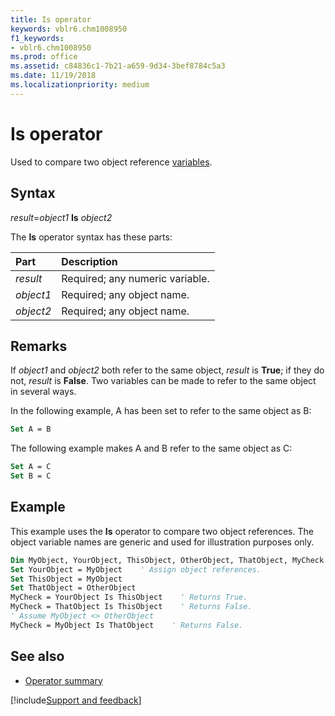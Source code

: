 ```yaml
---
title: Is operator
keywords: vblr6.chm1008950
f1_keywords:
- vblr6.chm1008950
ms.prod: office
ms.assetid: c84836c1-7b21-a659-9d34-3bef8784c5a3
ms.date: 11/19/2018
ms.localizationpriority: medium
---
```



# Is operator

Used to compare two object reference [variables](../../Glossary/vbe-glossary.md#variable).

## Syntax

_result_=_object1_ **Is** _object2_

The **Is** operator syntax has these parts:

|Part|Description|
|:-----|:-----|
| _result_|Required; any numeric variable.|
| _object1_|Required; any object name.|
| _object2_|Required; any object name.|

## Remarks

If _object1_ and _object2_ both refer to the same object, _result_ is **True**; if they do not, _result_ is **False**. Two variables can be made to refer to the same object in several ways.

In the following example, A has been set to refer to the same object as B:

```vb
Set A = B

```

The following example makes A and B refer to the same object as C:

```vb
Set A = C
Set B = C

```


## Example

This example uses the **Is** operator to compare two object references. The object variable names are generic and used for illustration purposes only.


```vb
Dim MyObject, YourObject, ThisObject, OtherObject, ThatObject, MyCheck
Set YourObject = MyObject    ' Assign object references.
Set ThisObject = MyObject
Set ThatObject = OtherObject
MyCheck = YourObject Is ThisObject    ' Returns True.
MyCheck = ThatObject Is ThisObject    ' Returns False.
' Assume MyObject <> OtherObject
MyCheck = MyObject Is ThatObject    ' Returns False.

```

## See also

- [Operator summary](operator-summary.md)

[!include[Support and feedback](~/includes/feedback-boilerplate.md)]